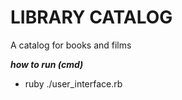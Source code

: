 # LIBRARY CATALOG

A catalog for books and films

***how to run (cmd)*** </br>

* ruby ./user_interface.rb
